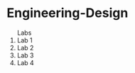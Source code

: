 # Engineering-Design
<ol>
  Labs
  <li>Lab 1</li>
  <li>Lab 2</li>
  <li>Lab 3</li>
  <li>Lab 4</li>
</ol>
